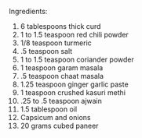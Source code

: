 Ingredients: 
1. 6 tablespoons thick curd
2. 1 to 1.5 teaspoon red chili powder
3. 1/8 teaspoon turmeric
4. .5 teaspoon salt
5. 1 to 1.5 teaspoon coriander powder
6. 1 teaspoon garam masala
7. .5 teaspoon chaat masala
8. 1.25 teaspoon ginger garlic paste
9. 1 teaspoon crushed kasuri methi
10. .25 to .5 teaspoon ajwain
11. 1.5 tablespoon oil
12. Capsicum and onions
13. 20 grams cubed paneer